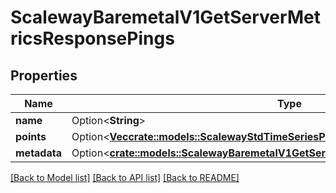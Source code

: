 # ScalewayBaremetalV1GetServerMetricsResponsePings

## Properties

Name | Type | Description | Notes
------------ | ------------- | ------------- | -------------
**name** | Option<**String**> |  | [optional]
**points** | Option<[**Vec<crate::models::ScalewayStdTimeSeriesPoint>**](scaleway.std.TimeSeries.Point.md)> |  | [optional]
**metadata** | Option<[**crate::models::ScalewayBaremetalV1GetServerMetricsResponsePingsMetadata**](scaleway_baremetal_v1_GetServerMetricsResponse_pings_metadata.md)> |  | [optional]

[[Back to Model list]](../README.md#documentation-for-models) [[Back to API list]](../README.md#documentation-for-api-endpoints) [[Back to README]](../README.md)


